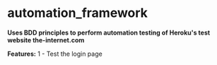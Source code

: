 # automation_framework
**Uses BDD principles to perform automation testing of Heroku's test website the-internet.com**

**Features:**
1 - Test the login page